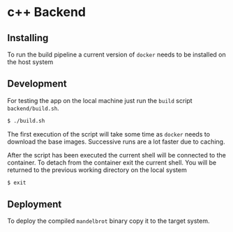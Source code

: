 # c++ Backend

## Installing

To run the build pipeline a current version of `docker` needs to 
be installed on the host system

## Development

For testing the app on the local machine just run the `build` script `backend/build.sh`.

```bash
$ ./build.sh
```

The first execution of the script will take some time as `docker` needs to download the base images. Successive runs are a lot faster due to caching.

After the script has been executed the current shell will be connected to the container.
To detach from the container exit the current shell. You will be returned to the previous working directory on the local system

```bash
$ exit
```

## Deployment

To deploy the compiled `mandelbrot` binary copy it to the target system.
